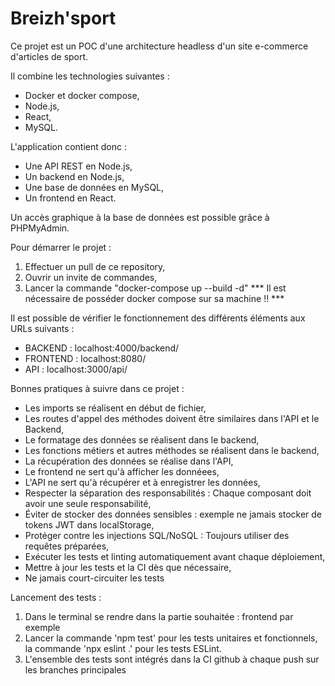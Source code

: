
# Breizh'sport

Ce projet est un POC d'une architecture headless d'un site e-commerce d'articles de sport.

Il combine les technologies suivantes : 
- Docker et docker compose,
- Node.js,
- React,
- MySQL.

L'application contient donc :
- Une API REST en Node.js,
- Un backend en Node.js,
- Une base de données en MySQL,
- Un frontend en React.

Un accès graphique à la base de données est possible grâce à PHPMyAdmin.

Pour démarrer le projet : 
1) Effectuer un pull de ce repository,
2) Ouvrir un invite de commandes,
3) Lancer la commande "docker-compose up --build -d"
*** Il est nécessaire de posséder docker compose sur sa machine !! ***

Il est possible de vérifier le fonctionnement des différents éléments aux URLs suivants : 
- BACKEND : localhost:4000/backend/
- FRONTEND : localhost:8080/
- API : localhost:3000/api/

Bonnes pratiques à suivre dans ce projet : 
- Les imports se réalisent en début de fichier,
- Les routes d'appel des méthodes doivent être similaires dans l'API et le Backend,
- Le formatage des données se réalisent dans le backend,
- Les fonctions métiers et autres méthodes se réalisent dans le backend,
- La récupération des données se réalise dans l'API,
- Le frontend ne sert qu'à afficher les donnéees,
- L'API ne sert qu'à récupérer et à enregistrer les données,
- Respecter la séparation des responsabilités : Chaque composant doit avoir une seule responsabilité,
- Éviter de stocker des données sensibles : exemple ne jamais stocker de tokens JWT dans localStorage,
- Protéger contre les injections SQL/NoSQL : Toujours utiliser des requêtes préparées,
- Exécuter les tests et linting automatiquement avant chaque déploiement,
- Mettre à jour les tests et la CI dès que nécessaire,
- Ne jamais court-circuiter les tests 

Lancement des tests : 
1) Dans le terminal se rendre dans la partie souhaitée : frontend par exemple
2) Lancer la commande 'npm test' pour les tests unitaires et fonctionnels,
   la commande 'npx eslint .' pour les tests ESLint.
3) L'ensemble des tests sont intégrés dans la CI github à chaque push sur les branches principales




